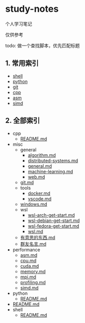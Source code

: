 # study-notes

个人学习笔记

仅供参考

todo: 做一个查找脚本，优先匹配标题

## 1. 常用索引

- [shell](./shell/README.md)
- [python](./python/README.md)
- [git](./misc/git.md)
- [cpp](./cpp/README.md)
- [asm](./perf/asm.md)
- [simd](./perf/simd.md)

## 2. 全部索引

<!-- tree2md -->

- cpp
  - [README.md](./cpp/README.md)
- misc
  - general
    - [algorithm.md](./misc/general/algorithm.md)
    - [distributed-systems.md](./misc/general/distributed-systems.md)
    - [general.md](./misc/general/general.md)
    - [machine-learning.md](./misc/general/machine-learning.md)
    - [web.md](./misc/general/web.md)
  - [git.md](./misc/git.md)
  - tools
    - [docker.md](./misc/tools/docker.md)
    - [vscode.md](./misc/tools/vscode.md)
  - [windows.md](./misc/windows.md)
  - wsl
    - [wsl-arch-get-start.md](./misc/wsl/wsl-arch-get-start.md)
    - [wsl-debian-get-start.md](./misc/wsl/wsl-debian-get-start.md)
    - [wsl-fedora-get-start.md](./misc/wsl/wsl-fedora-get-start.md)
    - [wsl.md](./misc/wsl/wsl.md)
  - [有意思的东西.md](./misc/有意思的东西.md)
  - [群友名言.md](./misc/群友名言.md)
- performance
  - [asm.md](./performance/asm.md)
  - [cpu.md](./performance/cpu.md)
  - [cuda.md](./performance/cuda.md)
  - [memory.md](./performance/memory.md)
  - [mpi.md](./performance/mpi.md)
  - [profiling.md](./performance/profiling.md)
  - [simd.md](./performance/simd.md)
- python
  - [README.md](./python/README.md)
- [README.md](./README.md)
- shell
  - [README.md](./shell/README.md)
